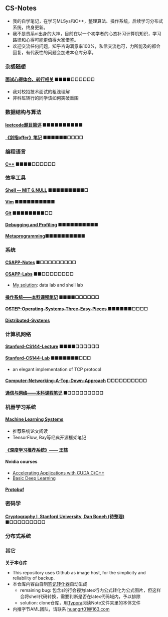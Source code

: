 ## CS-Notes
* 我的自学笔记，在学习MLSys和C++，整理算法、操作系统，后续学习分布式系统，终身更新。
* 我不是贵系oi出身的大神，目前在以一个初学者的心态补习计算机知识，学习路径和心得可能更值得大家借鉴。
* 欢迎交流任何问题，知乎咨询满意率100%，私信交流也可，力所能及的都会回复，有代表性的问题会加进本仓库分享。

### 杂感随想

#### [面试心得体会、转行相关](https://github.com/huangrt01/CS-Notes/blob/master/Notes/Output/%E9%9D%A2%E8%AF%95%E5%BF%83%E5%BE%97%E4%BD%93%E4%BC%9A%E4%B8%8E%E8%BD%AC%E8%A1%8C%E7%9B%B8%E5%85%B3.md) ■■■■□□□□□□

  * 我对校招技术面试的粗浅理解
  * 非科班转行的同学该如何突破重围

### 数据结构与算法

#### [leetcode题目简评](https://github.com/huangrt01/CS-Notes/blob/master/Notes/Output/leetcode%E9%A2%98%E7%9B%AE%E7%AE%80%E8%AF%84.md) ■■■■■■■■■■

#### [《剑指offer》笔记](https://github.com/huangrt01/CS-Notes/blob/master/Notes/Output/%E3%80%8A%E5%89%91%E6%8C%87offer%E3%80%8B%E7%AC%94%E8%AE%B0.md) ■■■■■■□□□□

### 编程语言

#### [C++](https://github.com/huangrt01/CS-Notes/blob/master/Notes/Output/C%2B%2B.md) ■■■■□□□□□□

### 效率工具

#### [Shell   --  MIT 6.NULL](https://github.com/huangrt01/CS-Notes/blob/master/Notes/Output/Shell-MIT-6-NULL.md) ■■■■■■■■■□

#### [Vim](https://github.com/huangrt01/CS-Notes/blob/master/Notes/Output/Vim.md) ■■■■■■■■■■

#### [Git](https://github.com/huangrt01/CS-Notes/blob/master/Notes/Output/git.md) ■■■■■■■■□□

#### [Debugging and Profiling](https://github.com/huangrt01/CS-Notes/blob/master/Notes/Output/Debugging-and-Profiling.md) ■■■■■■■■■■

#### [Metaprogramming](https://github.com/huangrt01/CS-Notes/blob/master/Notes/Metaprogramming)■■■■■■■■■■

### 系统

#### [CSAPP-Notes](https://github.com/huangrt01/CSAPP) ■□□□□□□□□□

#### [CSAPP-Labs](https://github.com/huangrt01/CSAPP-Labs) ■■□□□□□□□□

* [My solution](https://github.com/huangrt01/CSAPP-Labs): data lab and shell lab

#### [操作系统——本科课程笔记](https://github.com/huangrt01/CS-Notes/blob/master/Notes/Output/%E6%93%8D%E4%BD%9C%E7%B3%BB%E7%BB%9F.md) ■■■■□□□□□□

#### [OSTEP-Operating-Systems-Three-Easy-Pieces ](https://github.com/huangrt01/CS-Notes/blob/master/Notes/Output/OSTEP-Operating-Systems-Three-Easy-Pieces.md) ■■■■■■□□□□

#### [Distributed-Systems](https://github.com/huangrt01/CS-Notes/blob/master/Notes/Output/Distributed-Systems.md)

### 计算机网络

#### [Stanford-CS144-Lecture](https://github.com/huangrt01/CS-Notes/blob/master/Notes/Output/Computer-Networking-Lecture-CS144-Stanford.md) ■■■■□□□□□□

#### [Stanford-CS144-Lab](https://github.com/huangrt01/TCP-Lab) ■■■■■■■□□□
* an elegant implementation of TCP protocol 

#### [Computer-Networking-A-Top-Down-Approach](https://github.com/huangrt01/CS-Notes/blob/master/Notes/Output/Computer-Networking-A-Top-Down-Approach.md) □□□□□□□□□□

#### [通信与网络——本科课程笔记](https://github.com/huangrt01/CS-Notes/blob/master/Notes/%E9%80%9A%E4%BF%A1%E4%B8%8E%E7%BD%91%E7%BB%9C.md) ■□□□□□□□□□

### 机器学习系统

#### [Machine Learning Systems](https://github.com/huangrt01/CS-Notes/blob/master/Notes/Output/MLSys.md) 

* 推荐系统论文阅读
* TensorFlow, Ray等经典开源框架笔记

#### [《深度学习推荐系统》—— 王喆](https://github.com/huangrt01/CS-Notes/blob/master/Notes/Output/%E6%B7%B1%E5%BA%A6%E5%AD%A6%E4%B9%A0%E6%8E%A8%E8%8D%90%E7%B3%BB%E7%BB%9F%E2%80%94%E7%8E%8B%E5%96%86.md)

#### Nvidia courses
* [Accelerating Applications with CUDA C/C++](https://github.com/huangrt01/CS-Notes/blob/master/Notes/Output/nvidia.md)
* [Basic Deep Learning](https://github.com/huangrt01/CS-Notes/blob/master/Notes/Output/Machine-Learning.md)

#### [Protobuf](https://github.com/huangrt01/CS-Notes/blob/master/Notes/Output/protobuf.md)

### 密码学

#### [Cryptography I, Stanford University, Dan Boneh (待整理)](https://github.com/huangrt01/CS-Notes/blob/master/Notes/Output/Cryptography%20I%2C%20Stanford%20University%2C%20Coursera.md) ■□□□□□□□□□

### 分布式系统



### 其它

**关于本仓库**

* This repository uses Github as image host, for the simplicity and reliability of backup.
* 本仓库内容由自制[笔记转化器](https://github.com/huangrt01/CS-Notes)自动生成
  * remaining bug: 包含`$`的行会视为latex行内公式转化为公式图片，但这样会将shell代码转换，需要判断是否在latex代码域内，予以排除
  * solution: clone仓库，用[Typora](https://typora.io/)阅读Note文件夹里的本体文件
* 内推字节AML团队，请联系 huangrt01@163.com

